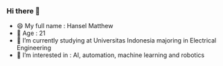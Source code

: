 ### Hi there 👋
- 😄 My full name : Hansel Matthew
- 💬 Age : 21
- 🔭 I’m currently studying at Universitas Indonesia majoring in Electrical Engineering
- 🌱 I’m interested in : AI, automation, machine learning and robotics
<!--
**hnslmp/hnslmp** is a ✨ _special_ ✨ repository because its `README.md` (this file) appears on your GitHub profile.

Here are some ideas to get you started:

- 🔭 I’m currently working on ...
- 🌱 I’m currently learning AI, automation, machine learning and robotics
- 👯 I’m looking to collaborate on ...
- 🤔 I’m looking for help with ...
- 💬 Ask me about ...
- 📫 How to reach me: ...
- 😄 Pronouns: ...
- ⚡ Fun fact: ...
-->
